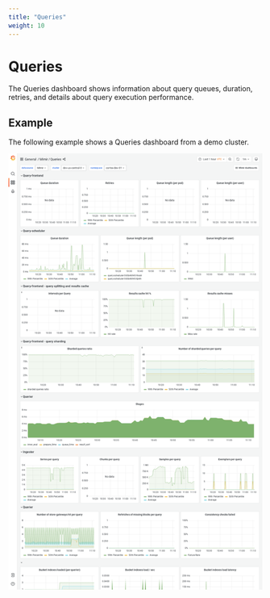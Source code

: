 ```yaml
---
title: "Queries"
weight: 10
---
```


# Queries

The Queries dashboard shows information about query queues, duration, retries, and details about query execution performance.

## Example

The following example shows a Queries dashboard from a demo cluster.

![Grafana Mimir queries dashboard](../../../images/dashboards/mimir-queries.png)
